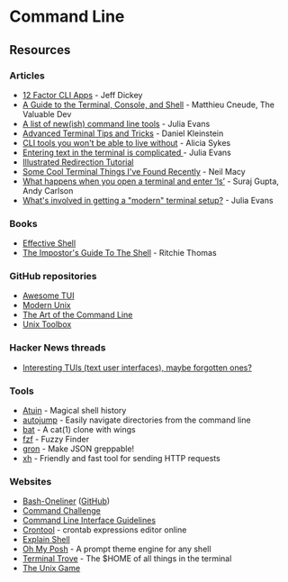 # Command Line

## Resources

### Articles

* [12 Factor CLI Apps](https://medium.com/@jdxcode/12-factor-cli-apps-dd3c227a0e46) - Jeff Dickey
* [A Guide to the Terminal, Console, and Shell](https://thevaluable.dev/guide-terminal-shell-console/) - Matthieu Cneude, The Valuable Dev
* [A list of new(ish) command line tools](https://jvns.ca/blog/2022/04/12/a-list-of-new-ish--command-line-tools/) - Julia Evans
* [Advanced Terminal Tips and Tricks](https://www.bitsand.cloud/posts/terminal-tips/) - Daniel Kleinstein
* [CLI tools you won't be able to live without](https://dev.to/lissy93/cli-tools-you-cant-live-without-57f6) - Alicia Sykes
* [Entering text in the terminal is complicated ](https://jvns.ca/blog/2024/07/08/readline/)- Julia Evans
* [Illustrated Redirection Tutorial](https://wiki.bash-hackers.org/howto/redirection_tutorial)
* [Some Cool Terminal Things I've Found Recently](https://www.neilmacy.co.uk/blog/some-cool-terminal-things) - Neil Macy
* [What happens when you open a terminal and enter ‘ls’](https://www.warp.dev/blog/what-happens-when-you-open-a-terminal-and-enter-ls) - Suraj Gupta, Andy Carlson
* [What's involved in getting a "modern" terminal setup?](https://jvns.ca/blog/2025/01/11/getting-a-modern-terminal-setup/) - Julia Evans

### Books

* [Effective Shell](https://effective-shell.com/)
* [The Impostor's Guide To The Shell](https://helpthisbook.com/richie/impostors-guide-to-the-shell) - Ritchie Thomas

### GitHub repositories

* [Awesome TUI](https://github.com/rothgar/awesome-tuis)
* [Modern Unix](https://github.com/ibraheemdev/modern-unix)
* [The Art of the Command Line](https://github.com/jlevy/the-art-of-command-line)
* [Unix Toolbox](https://github.com/hukl/Unix-Toolbox)

### Hacker News threads

* [Interesting TUIs (text user interfaces), maybe forgotten ones?](https://news.ycombinator.com/item?id=40273177)

### Tools

* [Atuin](https://atuin.sh/) - Magical shell history
* [autojump](https://github.com/wting/autojump) - Easily navigate directories from the command line
* [bat](https://github.com/sharkdp/bat) - A cat(1) clone with wings
* [fzf](https://github.com/junegunn/fzf) - Fuzzy Finder
* [gron](https://github.com/tomnomnom/gron/) - Make JSON greppable!
* [xh](https://github.com/ducaale/xh) - Friendly and fast tool for sending HTTP requests

### Websites

* [Bash-Oneliner](https://onceupon.github.io/Bash-Oneliner/) ([GitHub](https://github.com/onceupon/Bash-Oneliner))
* [Command Challenge](https://cmdchallenge.com/)
* [Command Line Interface Guidelines](https://clig.dev/)
* [Crontool](https://tool.crontap.com/cronjob-debugger) - crontab expressions editor online
* [Explain Shell](https://explainshell.com)
* [Oh My Posh](https://ohmyposh.dev/) - A prompt theme engine for any shell
* [Terminal Trove](https://terminaltrove.com/) - The $HOME of all things in the terminal
* [The Unix Game](https://unixgame.io/unix50)
